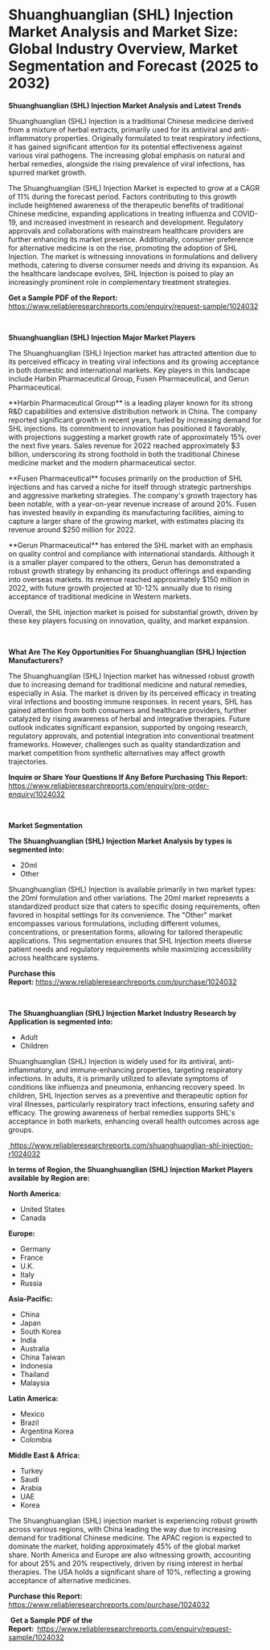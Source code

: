 <p><h1>Shuanghuanglian (SHL) Injection Market Analysis and Market Size: Global Industry Overview, Market Segmentation and Forecast (2025 to 2032)</h1></p><p><strong>Shuanghuanglian (SHL) Injection Market Analysis and Latest Trends</strong></p>
<p><p>Shuanghuanglian (SHL) Injection is a traditional Chinese medicine derived from a mixture of herbal extracts, primarily used for its antiviral and anti-inflammatory properties. Originally formulated to treat respiratory infections, it has gained significant attention for its potential effectiveness against various viral pathogens. The increasing global emphasis on natural and herbal remedies, alongside the rising prevalence of viral infections, has spurred market growth.</p><p>The Shuanghuanglian (SHL) Injection Market is expected to grow at a CAGR of 11% during the forecast period. Factors contributing to this growth include heightened awareness of the therapeutic benefits of traditional Chinese medicine, expanding applications in treating influenza and COVID-19, and increased investment in research and development. Regulatory approvals and collaborations with mainstream healthcare providers are further enhancing its market presence. Additionally, consumer preference for alternative medicine is on the rise, promoting the adoption of SHL Injection. The market is witnessing innovations in formulations and delivery methods, catering to diverse consumer needs and driving its expansion. As the healthcare landscape evolves, SHL Injection is poised to play an increasingly prominent role in complementary treatment strategies.</p></p>
<p><strong>Get a Sample PDF of the Report:&nbsp;</strong> <a href="https://www.reliableresearchreports.com/enquiry/request-sample/1024032?utm_campaign=3724&utm_medium=2&utm_source=Github&utm_content=ia&utm_term=19042025&utm_id=shuanghuanglian-shl-injection">https://www.reliableresearchreports.com/enquiry/request-sample/1024032</a></p>
<p>&nbsp;</p>
<p><strong>Shuanghuanglian (SHL) Injection Major Market Players</strong></p>
<p><p>The Shuanghuanglian (SHL) Injection market has attracted attention due to its perceived efficacy in treating viral infections and its growing acceptance in both domestic and international markets. Key players in this landscape include Harbin Pharmaceutical Group, Fusen Pharmaceutical, and Gerun Pharmaceutical.</p><p>**Harbin Pharmaceutical Group** is a leading player known for its strong R&D capabilities and extensive distribution network in China. The company reported significant growth in recent years, fueled by increasing demand for SHL injections. Its commitment to innovation has positioned it favorably, with projections suggesting a market growth rate of approximately 15% over the next five years. Sales revenue for 2022 reached approximately $3 billion, underscoring its strong foothold in both the traditional Chinese medicine market and the modern pharmaceutical sector.</p><p>**Fusen Pharmaceutical** focuses primarily on the production of SHL injections and has carved a niche for itself through strategic partnerships and aggressive marketing strategies. The company's growth trajectory has been notable, with a year-on-year revenue increase of around 20%. Fusen has invested heavily in expanding its manufacturing facilities, aiming to capture a larger share of the growing market, with estimates placing its revenue around $250 million for 2022. </p><p>**Gerun Pharmaceutical** has entered the SHL market with an emphasis on quality control and compliance with international standards. Although it is a smaller player compared to the others, Gerun has demonstrated a robust growth strategy by enhancing its product offerings and expanding into overseas markets. Its revenue reached approximately $150 million in 2022, with future growth projected at 10-12% annually due to rising acceptance of traditional medicine in Western markets.</p><p>Overall, the SHL injection market is poised for substantial growth, driven by these key players focusing on innovation, quality, and market expansion.</p></p>
<p>&nbsp;</p>
<p><strong>What Are The Key Opportunities For Shuanghuanglian (SHL) Injection Manufacturers?</strong></p>
<p><p>The Shuanghuanglian (SHL) Injection market has witnessed robust growth due to increasing demand for traditional medicine and natural remedies, especially in Asia. The market is driven by its perceived efficacy in treating viral infections and boosting immune responses. In recent years, SHL has gained attention from both consumers and healthcare providers, further catalyzed by rising awareness of herbal and integrative therapies. Future outlook indicates significant expansion, supported by ongoing research, regulatory approvals, and potential integration into conventional treatment frameworks. However, challenges such as quality standardization and market competition from synthetic alternatives may affect growth trajectories.</p></p>
<p><strong>Inquire or Share Your Questions If Any Before Purchasing This Report:</strong> <a href="https://www.reliableresearchreports.com/enquiry/pre-order-enquiry/1024032?utm_campaign=3724&utm_medium=2&utm_source=Github&utm_content=ia&utm_term=19042025&utm_id=shuanghuanglian-shl-injection">https://www.reliableresearchreports.com/enquiry/pre-order-enquiry/1024032</a></p>
<p>&nbsp;</p>
<p><strong>Market Segmentation</strong></p>
<p><strong>The Shuanghuanglian (SHL) Injection Market Analysis by types is segmented into:</strong></p>
<p><ul><li>20ml</li><li>Other</li></ul></p>
<p><p>Shuanghuanglian (SHL) Injection is available primarily in two market types: the 20ml formulation and other variations. The 20ml market represents a standardized product size that caters to specific dosing requirements, often favored in hospital settings for its convenience. The "Other" market encompasses various formulations, including different volumes, concentrations, or presentation forms, allowing for tailored therapeutic applications. This segmentation ensures that SHL Injection meets diverse patient needs and regulatory requirements while maximizing accessibility across healthcare systems.</p></p>
<p><strong>Purchase this Report:&nbsp;</strong><a href="https://www.reliableresearchreports.com/purchase/1024032?utm_campaign=3724&utm_medium=2&utm_source=Github&utm_content=ia&utm_term=19042025&utm_id=shuanghuanglian-shl-injection">https://www.reliableresearchreports.com/purchase/1024032</a></p>
<p>&nbsp;</p>
<p><strong>The Shuanghuanglian (SHL) Injection Market Industry Research by Application is segmented into:</strong></p>
<p><ul><li>Adult</li><li>Children</li></ul></p>
<p><p>Shuanghuanglian (SHL) Injection is widely used for its antiviral, anti-inflammatory, and immune-enhancing properties, targeting respiratory infections. In adults, it is primarily utilized to alleviate symptoms of conditions like influenza and pneumonia, enhancing recovery speed. In children, SHL Injection serves as a preventive and therapeutic option for viral illnesses, particularly respiratory tract infections, ensuring safety and efficacy. The growing awareness of herbal remedies supports SHL's acceptance in both markets, enhancing overall health outcomes across age groups.</p></p>
<p><a href="https://www.reliableresearchreports.com/shuanghuanglian-shl-injection-r1024032?utm_campaign=3724&utm_medium=2&utm_source=Github&utm_content=ia&utm_term=19042025&utm_id=shuanghuanglian-shl-injection">&nbsp;https://www.reliableresearchreports.com/shuanghuanglian-shl-injection-r1024032</a></p>
<p><strong>In terms of Region, the Shuanghuanglian (SHL) Injection Market Players available by Region are:</strong></p>
<p>
    <p> <strong> North America: </strong>
        <ul>
            <li>United States</li>
            <li>Canada</li>
        </ul>
        </p> 
    <p> <strong> Europe: </strong>
        <ul>
            <li>Germany</li>
            <li>France</li>
            <li>U.K.</li>
            <li>Italy</li>
            <li>Russia</li>
        </ul>
        </p> 
    <p> <strong> Asia-Pacific: </strong>
        <ul>
            <li>China</li>
            <li>Japan</li>
            <li>South Korea</li>
            <li>India</li>
            <li>Australia</li>
            <li>China Taiwan</li>
            <li>Indonesia</li>
            <li>Thailand</li>
            <li>Malaysia</li>
        </ul>
        </p> 
    <p> <strong> Latin America: </strong>
        <ul>
            <li>Mexico</li>
            <li>Brazil</li>
            <li>Argentina Korea</li>
            <li>Colombia</li>
        </ul>
        </p> 
    <p> <strong> Middle East & Africa: </strong>
        <ul>
            <li>Turkey</li>
            <li>Saudi</li>
            <li>Arabia</li>
            <li>UAE</li>
            <li>Korea</li>
        </ul>
    </p>
    </p>
<p><p>The Shuanghuanglian (SHL) injection market is experiencing robust growth across various regions, with China leading the way due to increasing demand for traditional Chinese medicine. The APAC region is expected to dominate the market, holding approximately 45% of the global market share. North America and Europe are also witnessing growth, accounting for about 25% and 20% respectively, driven by rising interest in herbal therapies. The USA holds a significant share of 10%, reflecting a growing acceptance of alternative medicines.</p></p>
<p><strong>Purchase this Report: </strong><a href="https://www.reliableresearchreports.com/purchase/1024032?utm_campaign=3724&utm_medium=2&utm_source=Github&utm_content=ia&utm_term=19042025&utm_id=shuanghuanglian-shl-injection">https://www.reliableresearchreports.com/purchase/1024032</a></p>
<p>&nbsp;<strong>Get a Sample PDF of the Report:&nbsp;&nbsp;</strong><a href="https://www.reliableresearchreports.com/enquiry/request-sample/1024032?utm_campaign=3724&utm_medium=2&utm_source=Github&utm_content=ia&utm_term=19042025&utm_id=shuanghuanglian-shl-injection">https://www.reliableresearchreports.com/enquiry/request-sample/1024032</a></p>
<p><strong></strong></p>
<p><p></p><p></p><p></p></p>